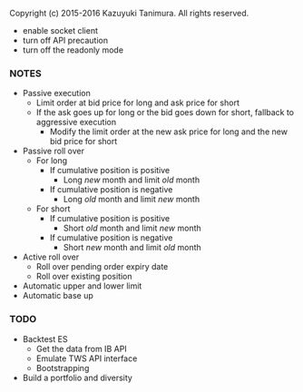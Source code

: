 Copyright (c) 2015-2016 Kazuyuki Tanimura. All rights reserved.

* enable socket client
* turn off API precaution
* turn off the readonly mode

### NOTES
- Passive execution
  - Limit order at bid price for long and ask price for short
  - If the ask goes up for long or the bid goes down for short, fallback to aggressive execution
    - Modify the limit order at the new ask price for long and the new bid price for short
- Passive roll over
  - For long
    - If cumulative position is positive
      - Long *new* month and limit *old* month
    - If cumulative position is negative
      - Long *old* month and limit *new* month
  - For short
    - If cumulative position is positive
      - Short *old* month and limit *new* month
    - If cumulative position is negative
      - Short *new* month and limit *old* month
- Active roll over
  - Roll over pending order expiry date
  - Roll over existing position
- Automatic upper and lower limit
- Automatic base up

### TODO
- Backtest ES
  - Get the data from IB API
  - Emulate TWS API interface
  - Bootstrapping
- Build a portfolio and diversity
